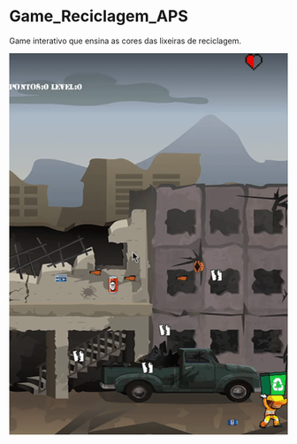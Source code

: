 # Game_Reciclagem_APS
 Game interativo que ensina as cores das lixeiras de reciclagem.


 <img src = "./projeto.gif" alt="O jogo"/>
